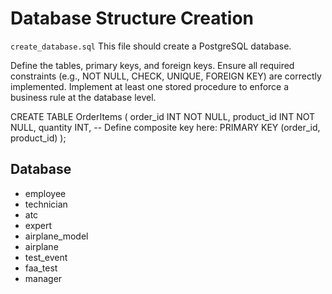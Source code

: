 # Database Structure Creation
`create_database.sql`
This file should create a PostgreSQL database. 

Define the tables, primary keys, and foreign keys.
Ensure all required constraints (e.g., NOT NULL, CHECK, UNIQUE, FOREIGN KEY) are correctly implemented.
Implement at least one stored procedure to enforce a business rule at the database level.

CREATE TABLE OrderItems (
    order_id INT NOT NULL,
    product_id INT NOT NULL,
    quantity INT,
    -- Define composite key here:
    PRIMARY KEY (order_id, product_id)
);

## Database
- employee
- technician
- atc
- expert
- airplane_model
- airplane
- test_event
- faa_test
- manager